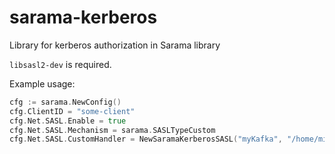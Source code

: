 # sarama-kerberos

Library for kerberos authorization in Sarama library

`libsasl2-dev` is required.

Example usage:

```Go
cfg := sarama.NewConfig()
cfg.ClientID = "some-client"
cfg.Net.SASL.Enable = true
cfg.Net.SASL.Mechanism = sarama.SASLTypeCustom
cfg.Net.SASL.CustomHandler = NewSaramaKerberosSASL("myKafka", "/home/mieczkowski/kafka-auth-test.keytab", "kafka-auth-test-principal")
```
